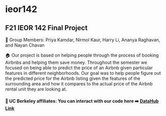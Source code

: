 # ieor142
## F21 IEOR 142 Final Project

👥 Group Members: Priya Kamdar, Nirmol Kaur, Harry Li, Ananya Raghavan, and Nayan Chavan 

🏠 Our project is based on helping people through the process of booking Airbnbs and helping them save money. Throughout the semester we focused on being able to predict the price of an Airbnb given particular features in different neighborhoods. Our goal was to help people figure out the predicted price for the Airbnb listing given the features of the surrounding area and how it compares to the actual price of the Airbnb rental unit they are looking at. 

#### 🐻 UC Berkeley affiliates: You can interact with our code here ➡️ [DataHub Link](https://datahub.berkeley.edu/hub/user-redirect/interact?account=nayanchavan&repo=ieor142&branch=main&subpath=ieor-142-final-project.ipynb)
